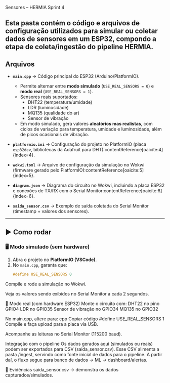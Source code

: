 Sensores – HERMIA Sprint 4

Esta pasta contém o código e arquivos de configuração utilizados para simular ou coletar dados de sensores em um **ESP32**, compondo a etapa de **coleta/ingestão** do pipeline HERMIA.
---

## Arquivos

- **`main.cpp`** → Código principal do ESP32 (Arduino/PlatformIO).  
  - Permite alternar entre **modo simulado** (`USE_REAL_SENSORS = 0`) e **modo real** (`USE_REAL_SENSORS = 1`).  
  - Sensores reais suportados:  
    - DHT22 (temperatura/umidade)  
    - LDR (luminosidade)  
    - MQ135 (qualidade do ar)  
    - Sensor de vibração  
  - Em modo simulado, gera valores **aleatórios mas realistas**, com ciclos de variação para temperatura, umidade e luminosidade, além de picos ocasionais de vibração.

- **`platformio.ini`** → Configuração do projeto no PlatformIO (placa `esp32dev`, bibliotecas da Adafruit para DHT):contentReference[oaicite:4]{index=4}.
- **`wokwi.toml`** → Arquivo de configuração da simulação no Wokwi (firmware gerado pelo PlatformIO):contentReference[oaicite:5]{index=5}.
- **`diagram.json`** → Diagrama do circuito no Wokwi, incluindo a placa ESP32 e conexões de TX/RX com o Serial Monitor:contentReference[oaicite:6]{index=6}.
- **`saida_sensor.csv`** → Exemplo de saída coletada do Serial Monitor (timestamp + valores dos sensores).

---

## ▶️ Como rodar

### 🖥️ Modo simulado (sem hardware)
1. Abra o projeto no **PlatformIO (VSCode)**.  
2. No `main.cpp`, garanta que:
   ```cpp
   #define USE_REAL_SENSORS 0
Compile e rode a simulação no Wokwi.

Veja os valores sendo exibidos no Serial Monitor a cada 2 segundos.

🔧 Modo real (com hardware ESP32)
Monte o circuito com:
DHT22 no pino GPIO4
LDR no GPIO35
Sensor de vibração no GPIO34
MQ135 no GPIO32

No main.cpp, altere para:
cpp
Copiar código
#define USE_REAL_SENSORS 1
Compile e faça upload para a placa via USB.

Acompanhe as leituras no Serial Monitor (115200 baud).

 Integração com o pipeline
Os dados gerados aqui (simulados ou reais) podem ser exportados para CSV (saida_sensor.csv).
Esse CSV alimenta a pasta /ingest, servindo como fonte inicial de dados para o pipeline.
A partir daí, o fluxo segue para banco de dados → ML → dashboard/alertas.

📸 Evidências
saida_sensor.csv → demonstra os dados capturados/simulados.

